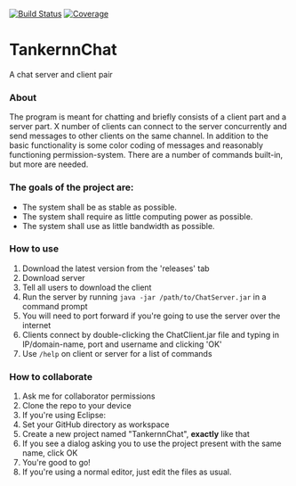 [![Build Status](https://travis-ci.org/Tankernn/TankernnChat.svg?branch=master)](https://travis-ci.org/Tankernn/TankernnChat) [![Coverage](http://codecov.io/github/Tankernn/TankernnChat/coverage.svg?branch=master)](http://codecov.io/github/Tankernn/TankernnChat?branch=master)

# TankernnChat
A chat server and client pair

### About
The program is meant for chatting and briefly consists of a client part and a server part. X number of clients can connect to the server concurrently and send messages to other clients on the same channel. In addition to the basic functionality is some color coding of messages and reasonably functioning permission-system. There are a number of commands built-in, but more are needed.

### The goals of the project are:
* The system shall be as stable as possible.
* The system shall require as little computing power as possible.
* The system shall use as little bandwidth as possible.

### How to use
1. Download the latest version from the 'releases' tab
  1. Download server
  2. Tell all users to download the client
2. Run the server by running `java -jar /path/to/ChatServer.jar` in a command prompt
3. You will need to port forward if you're going to use the server over the internet
4. Clients connect by double-clicking the ChatClient.jar file and typing in IP/domain-name, port and username and clicking 'OK'
5. Use `/help` on client or server for a list of commands

### How to collaborate
1. Ask me for collaborator permissions
2. Clone the repo to your device
3. If you're using Eclipse:
  1. Set your GitHub directory as workspace
  2. Create a new project named "TankernnChat", **exactly** like that
  3. If you see a dialog asking you to use the project present with the same name, click OK
  4. You're good to go!
4. If you're using a normal editor, just edit the files as usual.
